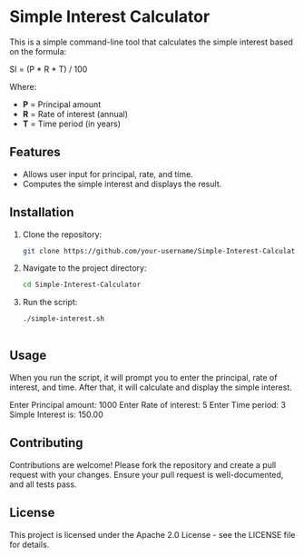 # Simple Interest Calculator

This is a simple command-line tool that calculates the simple interest based on the formula:

SI = (P * R * T) / 100

Where:
- **P** = Principal amount
- **R** = Rate of interest (annual)
- **T** = Time period (in years)

## Features

- Allows user input for principal, rate, and time.
- Computes the simple interest and displays the result.

## Installation

1. Clone the repository:
   ```bash
   git clone https://github.com/your-username/Simple-Interest-Calculator.git
2. Navigate to the project directory:
   ```bash
   cd Simple-Interest-Calculator

3. Run the script:
   ```bash
   ./simple-interest.sh
  
## Usage
When you run the script, it will prompt you to enter the principal, rate of interest, and time. After that, it will calculate and display the simple interest.

Enter Principal amount:
1000
Enter Rate of interest:
5
Enter Time period:
3
Simple Interest is: 150.00

## Contributing
Contributions are welcome! Please fork the repository and create a pull request with your changes. Ensure your pull request is well-documented, and all tests pass.

## License
This project is licensed under the Apache 2.0 License - see the LICENSE file for details.
